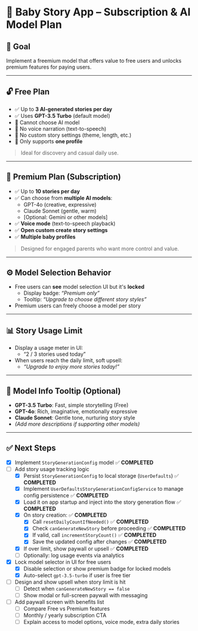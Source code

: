 # 📖 Baby Story App – Subscription & AI Model Plan

## 🎯 Goal

Implement a freemium model that offers value to free users and unlocks premium features for paying users.

---

## 🔓 Free Plan

- ✅ Up to **3 AI-generated stories per day**
- ✅ Uses **GPT-3.5 Turbo** (default model)
- 🚫 Cannot choose AI model
- 🚫 No voice narration (text-to-speech)
- 🚫 No custom story settings (theme, length, etc.)
- 🚫 Only supports **one profile**

> Ideal for discovery and casual daily use.

---

## 🔐 Premium Plan (Subscription)

- ✅ Up to **10 stories per day**
- ✅ Can choose from **multiple AI models**:
  - GPT-4o (creative, expressive)
  - Claude Sonnet (gentle, warm)
  - [Optional: Gemini or other models]
- ✅ **Voice mode** (text-to-speech playback)
- ✅ **Open custom create story settings**
- ✅ **Multiple baby profiles**

> Designed for engaged parents who want more control and value.

---

## ⚙️ Model Selection Behavior

- Free users can **see** model selection UI but it's **locked**
  - Display badge: _“Premium only”_
  - Tooltip: _“Upgrade to choose different story styles”_
- Premium users can freely choose a model per story

---

## 📊 Story Usage Limit

- Display a usage meter in UI:
  - “2 / 3 stories used today”
- When users reach the daily limit, soft upsell:
  - _“Upgrade to enjoy more stories today!”_

---

## 🧠 Model Info Tooltip (Optional)

- **GPT-3.5 Turbo**: Fast, simple storytelling (Free)
- **GPT-4o**: Rich, imaginative, emotionally expressive
- **Claude Sonnet**: Gentle tone, nurturing story style
- _(Add more descriptions if supporting other models)_

---

## ✅ Next Steps

- [x] Implement `StoryGenerationConfig` model ✅ **COMPLETED**
- [ ] Add story usage tracking logic  
  - [x] Persist `StoryGenerationConfig` to local storage (`UserDefaults`) ✅ **COMPLETED**
  - [x] Implement `UserDefaultsStoryGenerationConfigService` to manage config persistence ✅ **COMPLETED**
  - [x] Load it on app startup and inject into the story generation flow ✅ **COMPLETED**
  - [x] On story creation: ✅ **COMPLETED**
    - [x] Call `resetDailyCountIfNeeded()` ✅ **COMPLETED**
    - [x] Check `canGenerateNewStory` before proceeding ✅ **COMPLETED**
    - [x] If valid, call `incrementStoryCount()` ✅ **COMPLETED**
    - [x] Save the updated config after changes ✅ **COMPLETED**
  - [x] If over limit, show paywall or upsell ✅ **COMPLETED**
  - [ ] Optionally: log usage events via analytics

- [x] Lock model selector in UI for free users  
  - [x] Disable selection or show premium badge for locked models
  - [x] Auto-select `gpt-3.5-turbo` if user is free tier

- [ ] Design and show upsell when story limit is hit  
  - [ ] Detect when `canGenerateNewStory == false`
  - [ ] Show modal or full-screen paywall with messaging

- [ ] Add paywall screen with benefits list  
  - [ ] Compare Free vs Premium features
  - [ ] Monthly / yearly subscription CTA
  - [ ] Explain access to model options, voice mode, extra daily stories

<!-- - [ ] Add voice mode (text-to-speech) for premium users  
  - [ ] Use `AVSpeechSynthesizer` or 3rd-party API
  - [ ] Lock access behind premium check
  - [ ] Add playback UI to story viewer -->
